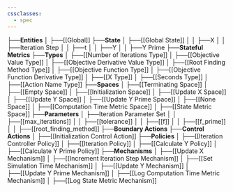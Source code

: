 ```yaml
---
cssclasses:
  - spec
---
```


├──**Entities**
│   ├──[[Global]]
├──**State**
│   ├──[[Global State]]
│   │   ├──X
│   │   ├──Iteration Step
│   │   ├──t
│   │   ├──Y
│   │   ├──Y Prime
├──**Stateful Metrics**
├──**Types**
│   ├──[[Number of Iterations Type]]
│   ├──[[Objective Value Type]]
│   ├──[[Objective Derivative Value Type]]
│   ├──[[Root Finding Method Type]]
│   ├──[[Objective Function Type]]
│   ├──[[Objective Function Derivative Type]]
│   ├──[[X Type]]
│   ├──[[Seconds Type]]
│   ├──[[Action Name Type]]
├──**Spaces**
│   ├──[[Terminating Space]]
│   ├──[[Empty Space]]
│   ├──[[Initialization Space]]
│   ├──[[Update X Space]]
│   ├──[[Update Y Space]]
│   ├──[[Update Y Prime Space]]
│   ├──[[None Space]]
│   ├──[[Computation Time Metric Space]]
│   ├──[[State Metric Space]]
├──**Parameters**
│   ├──Iteration Parameter Set
│   │   ├──[[max_iterations]]
│   │   ├──[[tolerance]]
│   │   ├──[[f]]
│   │   ├──[[f_prime]]
│   │   ├──[[root_finding_method]]
├──**Boundary Actions**
├──**Control Actions**
│   ├──[[Initialization Control Action]]
├──**Policies**
│   ├──[[Iteration Controller Policy]]
│   ├──[[Iteration Policy]]
│   ├──[[Calculate Y Policy]]
│   ├──[[Calculate Y Prime Policy]]
├──**Mechanisms**
│   ├──[[Update X Mechanism]]
│   ├──[[Increment Iteration Step Mechanism]]
│   ├──[[Set Simulation Time Mechanism]]
│   ├──[[Update Y Mechanism]]
│   ├──[[Update Y Prime Mechanism]]
│   ├──[[Log Computation Time Metric Mechanism]]
│   ├──[[Log State Metric Mechanism]]
